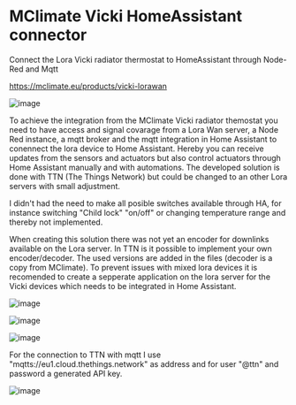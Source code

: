 # MClimate Vicki HomeAssistant connector
Connect the Lora Vicki radiator thermostat to HomeAssistant through Node-Red and Mqtt

https://mclimate.eu/products/vicki-lorawan

![image](https://github.com/cnoork/MClimate_Vicki_HomeAssistant_connector/assets/17862084/70695931-71f3-4a5d-b74a-866ecc64c171)

To achieve the integration from the MClimate Vicki radiator themostat you need to have access and signal covarage from a Lora Wan server, a Node Red instance, a mqtt broker and the mqtt integration in Home Assistant to conennect the lora device to Home Assistant. Hereby you can receive updates from the sensors and actuators but also control actuators through Home Assistant manually and with automations. The developed solution is done with TTN (The Things Network) but could be changed to an other Lora servers with small adjustment.

I didn't had the need to make all posible switches available through HA, for instance switching "Child lock" "on/off" or changing temperature range and thereby not implemented.

When creating this solution there was not yet an encoder for downlinks available on the Lora server. In TTN is it possible to implement your own encoder/decoder. The used versions are added in the files (decoder is a copy from MClimate). To prevent issues with mixed lora devices it is recomended to create a sepperate application on the lora server for the Vicki devices which needs to be integrated in Home Assistant.

![image](https://github.com/cnoork/MClimate_Vicki_HomeAssistant_connector/assets/17862084/0595ca10-368e-4bcf-9063-79ce06c05fd7)

![image](https://github.com/cnoork/MClimate_Vicki_HomeAssistant_connector/assets/17862084/68a6389c-9fd1-458f-aea6-843529e8c4ca)

![image](https://github.com/cnoork/MClimate_Vicki_HomeAssistant_connector/assets/17862084/978a7f0b-72a0-494a-a759-2f87e1e2a51f)

For the connection to TTN with mqtt I use "mqtts://eu1.cloud.thethings.network" as address and for user "<application name>@ttn" and password a generated API key.

![image](https://github.com/cnoork/MClimate_Vicki_HomeAssistant_connector/assets/17862084/cf88deae-c716-48f9-82bf-d8c853aba88d)
